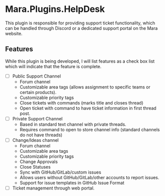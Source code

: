 # Mara.Plugins.HelpDesk

This plugin is responsible for providing support ticket functionality, which can be handled through Discord or a dedicated support portal on the Mara website.

## Features
While this plugin is being developed, I will list features as a check box list which will indicate that the feature is complete.

- [ ] Public Support Channel
   - Forum channel
   - Customizable area tags (allows assignment to specific teams or certain products).
   - Customizable priority tags
   - Close tickets with commands (marks title and closes thread)
   - Open ticket with command to have ticket information in first thread post.
- [ ] Private Support Channel
  - Based in standard text channel with private threads.
  - Requires command to open to store channel info (standard channels do not have threads)
- [ ] Change/Ideas channel
  - Forum channel
  - Customizable area tags
  - Customizable priority tags
  - Change Approvals
  - Close Statuses
  - Sync with GitHub/GitLab/custom issues
  - Allows users without GitHub/GitLab/other accounts to report issues.
  - Support for issue templates in GitHub Issue Format
- [ ] Ticket management through web portal.